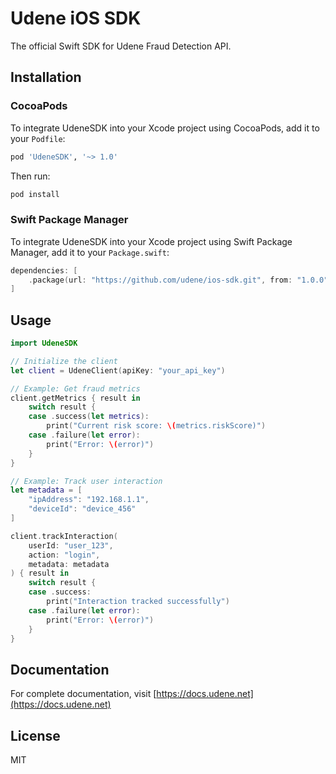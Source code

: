 
# Udene iOS SDK

The official Swift SDK for Udene Fraud Detection API.

## Installation

### CocoaPods

To integrate UdeneSDK into your Xcode project using CocoaPods, add it to your `Podfile`:

```ruby
pod 'UdeneSDK', '~> 1.0'
```

Then run:

```bash
pod install
```

### Swift Package Manager

To integrate UdeneSDK into your Xcode project using Swift Package Manager, add it to your `Package.swift`:

```swift
dependencies: [
    .package(url: "https://github.com/udene/ios-sdk.git", from: "1.0.0")
]
```

## Usage

```swift
import UdeneSDK

// Initialize the client
let client = UdeneClient(apiKey: "your_api_key")

// Example: Get fraud metrics
client.getMetrics { result in
    switch result {
    case .success(let metrics):
        print("Current risk score: \(metrics.riskScore)")
    case .failure(let error):
        print("Error: \(error)")
    }
}

// Example: Track user interaction
let metadata = [
    "ipAddress": "192.168.1.1",
    "deviceId": "device_456"
]

client.trackInteraction(
    userId: "user_123",
    action: "login",
    metadata: metadata
) { result in
    switch result {
    case .success:
        print("Interaction tracked successfully")
    case .failure(let error):
        print("Error: \(error)")
    }
}
```

## Documentation

For complete documentation, visit [https://docs.udene.net](https://docs.udene.net)

## License

MIT
